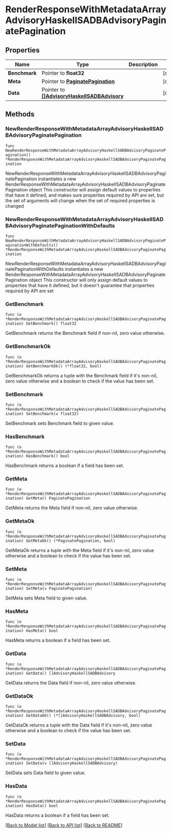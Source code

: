 # RenderResponseWithMetadataArrayAdvisoryHaskellSADBAdvisoryPaginatePagination

## Properties

Name | Type | Description | Notes
------------ | ------------- | ------------- | -------------
**Benchmark** | Pointer to **float32** |  | [optional] 
**Meta** | Pointer to [**PaginatePagination**](PaginatePagination.md) |  | [optional] 
**Data** | Pointer to [**[]AdvisoryHaskellSADBAdvisory**](AdvisoryHaskellSADBAdvisory.md) |  | [optional] 

## Methods

### NewRenderResponseWithMetadataArrayAdvisoryHaskellSADBAdvisoryPaginatePagination

`func NewRenderResponseWithMetadataArrayAdvisoryHaskellSADBAdvisoryPaginatePagination() *RenderResponseWithMetadataArrayAdvisoryHaskellSADBAdvisoryPaginatePagination`

NewRenderResponseWithMetadataArrayAdvisoryHaskellSADBAdvisoryPaginatePagination instantiates a new RenderResponseWithMetadataArrayAdvisoryHaskellSADBAdvisoryPaginatePagination object
This constructor will assign default values to properties that have it defined,
and makes sure properties required by API are set, but the set of arguments
will change when the set of required properties is changed

### NewRenderResponseWithMetadataArrayAdvisoryHaskellSADBAdvisoryPaginatePaginationWithDefaults

`func NewRenderResponseWithMetadataArrayAdvisoryHaskellSADBAdvisoryPaginatePaginationWithDefaults() *RenderResponseWithMetadataArrayAdvisoryHaskellSADBAdvisoryPaginatePagination`

NewRenderResponseWithMetadataArrayAdvisoryHaskellSADBAdvisoryPaginatePaginationWithDefaults instantiates a new RenderResponseWithMetadataArrayAdvisoryHaskellSADBAdvisoryPaginatePagination object
This constructor will only assign default values to properties that have it defined,
but it doesn't guarantee that properties required by API are set

### GetBenchmark

`func (o *RenderResponseWithMetadataArrayAdvisoryHaskellSADBAdvisoryPaginatePagination) GetBenchmark() float32`

GetBenchmark returns the Benchmark field if non-nil, zero value otherwise.

### GetBenchmarkOk

`func (o *RenderResponseWithMetadataArrayAdvisoryHaskellSADBAdvisoryPaginatePagination) GetBenchmarkOk() (*float32, bool)`

GetBenchmarkOk returns a tuple with the Benchmark field if it's non-nil, zero value otherwise
and a boolean to check if the value has been set.

### SetBenchmark

`func (o *RenderResponseWithMetadataArrayAdvisoryHaskellSADBAdvisoryPaginatePagination) SetBenchmark(v float32)`

SetBenchmark sets Benchmark field to given value.

### HasBenchmark

`func (o *RenderResponseWithMetadataArrayAdvisoryHaskellSADBAdvisoryPaginatePagination) HasBenchmark() bool`

HasBenchmark returns a boolean if a field has been set.

### GetMeta

`func (o *RenderResponseWithMetadataArrayAdvisoryHaskellSADBAdvisoryPaginatePagination) GetMeta() PaginatePagination`

GetMeta returns the Meta field if non-nil, zero value otherwise.

### GetMetaOk

`func (o *RenderResponseWithMetadataArrayAdvisoryHaskellSADBAdvisoryPaginatePagination) GetMetaOk() (*PaginatePagination, bool)`

GetMetaOk returns a tuple with the Meta field if it's non-nil, zero value otherwise
and a boolean to check if the value has been set.

### SetMeta

`func (o *RenderResponseWithMetadataArrayAdvisoryHaskellSADBAdvisoryPaginatePagination) SetMeta(v PaginatePagination)`

SetMeta sets Meta field to given value.

### HasMeta

`func (o *RenderResponseWithMetadataArrayAdvisoryHaskellSADBAdvisoryPaginatePagination) HasMeta() bool`

HasMeta returns a boolean if a field has been set.

### GetData

`func (o *RenderResponseWithMetadataArrayAdvisoryHaskellSADBAdvisoryPaginatePagination) GetData() []AdvisoryHaskellSADBAdvisory`

GetData returns the Data field if non-nil, zero value otherwise.

### GetDataOk

`func (o *RenderResponseWithMetadataArrayAdvisoryHaskellSADBAdvisoryPaginatePagination) GetDataOk() (*[]AdvisoryHaskellSADBAdvisory, bool)`

GetDataOk returns a tuple with the Data field if it's non-nil, zero value otherwise
and a boolean to check if the value has been set.

### SetData

`func (o *RenderResponseWithMetadataArrayAdvisoryHaskellSADBAdvisoryPaginatePagination) SetData(v []AdvisoryHaskellSADBAdvisory)`

SetData sets Data field to given value.

### HasData

`func (o *RenderResponseWithMetadataArrayAdvisoryHaskellSADBAdvisoryPaginatePagination) HasData() bool`

HasData returns a boolean if a field has been set.


[[Back to Model list]](../README.md#documentation-for-models) [[Back to API list]](../README.md#documentation-for-api-endpoints) [[Back to README]](../README.md)



